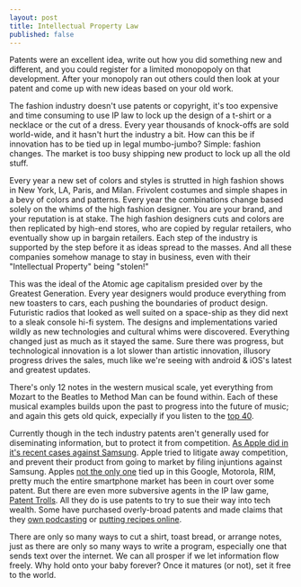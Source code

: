 ```yaml
---
layout: post
title: Intellectual Property Law
published: false
---
```


Patents were an excellent idea, write out how you did something new and different, and
you could register for a limited monopopoly on that development. After your monopoly ran out
others could then look at your patent and come up with new ideas based on your old work.

The fashion industry doesn't use patents or copyright, it's too expensive and time consuming to use IP law to lock up the design of a t-shirt or a necklace or the cut of a dress.
Every year thousands of knock-offs are sold world-wide, and it hasn't hurt the industry a bit. How can this be if innovation has to be tied up
in legal mumbo-jumbo? Simple: fashion changes. The market is too busy shipping new product to lock up all the old stuff.

Every year a new set of colors and styles is strutted in high fashion shows in New York, LA, Paris,
and Milan. Frivolent costumes and simple shapes in a bevy of colors and patterns. Every year the combinations
change based solely on the whims of the high fashion designer. You are your brand, and your reputation is at 
stake. The high fashion designers cuts and colors are then replicated by high-end stores, who are copied by 
regular retailers, who eventually show up in bargain retailers. Each step of the industry is supported by the step before it
as ideas spread to the masses. And all these companies somehow manage to stay in business, even with their "Intellectual Property" being "stolen!"

This was the ideal of the Atomic age capitalism presided over by the Greatest Generation. Every year designers would
produce everything from new toasters to cars, each pushing the boundaries of product design. Futuristic radios that looked
as well suited on a space-ship as they did next to a sleak console hi-fi system. The designs and implementations varied
wildly as new technologies and cultural whims were discovered. Everything changed just as much as it stayed the same.
Sure there was progress, but technological innovation is a lot slower than artistic innovation, illusory progress drives the sales, much like we're seeing with android &amp; iOS's latest and greatest updates.

There's only 12 notes in the western musical scale, yet everything from Mozart to the Beatles to Method Man can be found within. 
Each of these musical examples builds upon the past to progress into the future of music; and again this gets old quick, expecially if you listen to the [top 40](http://www.billboard.com/charts/pop-songs).

Currently though in the tech industry patents aren't generally used for diseminating information, but to protect it from competition.
[As Apple did in it's recent cases against Samsung](http://news.cnet.com/8301-13579_3-57423627-37/apple-v-samsung-50-suits-10-countries-and-counting/).
Apple tried to litigate away competition, and prevent their product from going to market by filing injuntions against Samsung.
Apples [not the only one](http://www.techdirt.com/blog/?tag=patent+war) tied up in this Google, Motorola, RIM, pretty much the entire smartphone market has been in court
over some patent.
But there are even more subversive agents in the IP law game, [Patent Trolls](http://www.techdirt.com/blog/?tag=patent+troll). All they do is use patents to try to sue their way
into tech wealth. Some have purchased overly-broad patents and made claims that they [own podcasting](http://www.techdirt.com/articles/20130206/07215421891/patent-troll-says-it-owns-podcasting-sues-adam-carolla-howstuffworks.shtml)
or [putting recipes online](http://www.techdirt.com/articles/20120615/03122319332/patent-holder-sues-basically-anyone-who-offers-recipes-meal-planning-online.shtml).

There are only so many ways to cut a shirt, toast bread, or arrange notes, just as there are only so many ways to write a program, especially one that sends text over the internet. 
We can all prosper if we let information flow freely. Why hold onto your baby forever? Once it matures (or not), set it free to the world.

